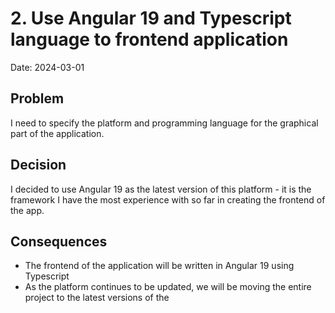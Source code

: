 # 2. Use Angular 19 and Typescript language to frontend application

Date: 2024-03-01

## Problem

I need to specify the platform and programming language for the graphical part of the application.

## Decision

I decided to use Angular 19 as the latest version of this platform - it is the framework I have the most experience with so far in creating the frontend of the app.

## Consequences

- The frontend of the application will be written in Angular 19 using Typescript
- As the platform continues to be updated, we will be moving the entire project to the latest versions of the